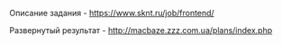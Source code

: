 Описание задания - https://www.sknt.ru/job/frontend/

Развернутый результат - http://macbaze.zzz.com.ua/plans/index.php

